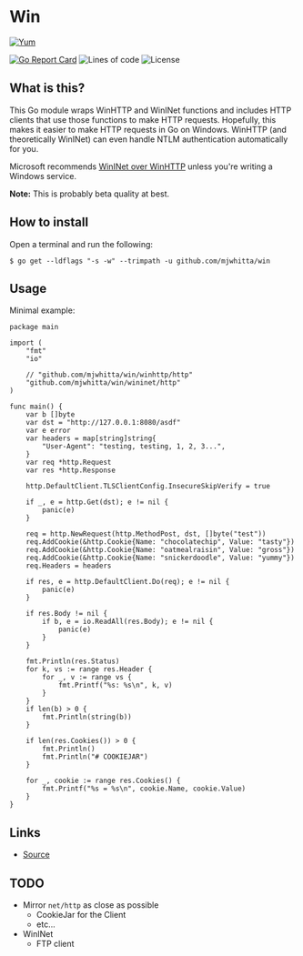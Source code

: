 # Win

[![Yum](https://img.shields.io/badge/-Buy%20me%20a%20cookie-blue?labelColor=grey&logo=cookiecutter&style=for-the-badge)](https://www.buymeacoffee.com/mjwhitta)

[![Go Report Card](https://goreportcard.com/badge/github.com/mjwhitta/win?style=for-the-badge)](https://goreportcard.com/report/github.com/mjwhitta/win)
![Lines of code](https://img.shields.io/tokei/lines/github/mjwhitta/win?style=for-the-badge)
![License](https://img.shields.io/github/license/mjwhitta/win?style=for-the-badge)

## What is this?

This Go module wraps WinHTTP and WinINet functions and includes HTTP
clients that use those functions to make HTTP requests. Hopefully,
this makes it easier to make HTTP requests in Go on Windows. WinHTTP
(and theoretically WinINet) can even handle NTLM authentication
automatically for you.

Microsoft recommends [WinINet over WinHTTP] unless you're writing a
Windows service.

**Note:** This is probably beta quality at best.

[WinINet over WinHTTP]: https://docs.microsoft.com/en-us/windows/win32/wininet/wininet-vs-winhttp

## How to install

Open a terminal and run the following:

```
$ go get --ldflags "-s -w" --trimpath -u github.com/mjwhitta/win
```

## Usage

Minimal example:

```
package main

import (
    "fmt"
    "io"

    // "github.com/mjwhitta/win/winhttp/http"
    "github.com/mjwhitta/win/wininet/http"
)

func main() {
    var b []byte
    var dst = "http://127.0.0.1:8080/asdf"
    var e error
    var headers = map[string]string{
        "User-Agent": "testing, testing, 1, 2, 3...",
    }
    var req *http.Request
    var res *http.Response

    http.DefaultClient.TLSClientConfig.InsecureSkipVerify = true

    if _, e = http.Get(dst); e != nil {
        panic(e)
    }

    req = http.NewRequest(http.MethodPost, dst, []byte("test"))
    req.AddCookie(&http.Cookie{Name: "chocolatechip", Value: "tasty"})
    req.AddCookie(&http.Cookie{Name: "oatmealraisin", Value: "gross"})
    req.AddCookie(&http.Cookie{Name: "snickerdoodle", Value: "yummy"})
    req.Headers = headers

    if res, e = http.DefaultClient.Do(req); e != nil {
        panic(e)
    }

    if res.Body != nil {
        if b, e = io.ReadAll(res.Body); e != nil {
            panic(e)
        }
    }

    fmt.Println(res.Status)
    for k, vs := range res.Header {
        for _, v := range vs {
            fmt.Printf("%s: %s\n", k, v)
        }
    }
    if len(b) > 0 {
        fmt.Println(string(b))
    }

    if len(res.Cookies()) > 0 {
        fmt.Println()
        fmt.Println("# COOKIEJAR")
    }

    for _, cookie := range res.Cookies() {
        fmt.Printf("%s = %s\n", cookie.Name, cookie.Value)
    }
}
```

## Links

- [Source](https://github.com/mjwhitta/win)

## TODO

- Mirror `net/http` as close as possible
    - CookieJar for the Client
    - etc...
- WinINet
    - FTP client
